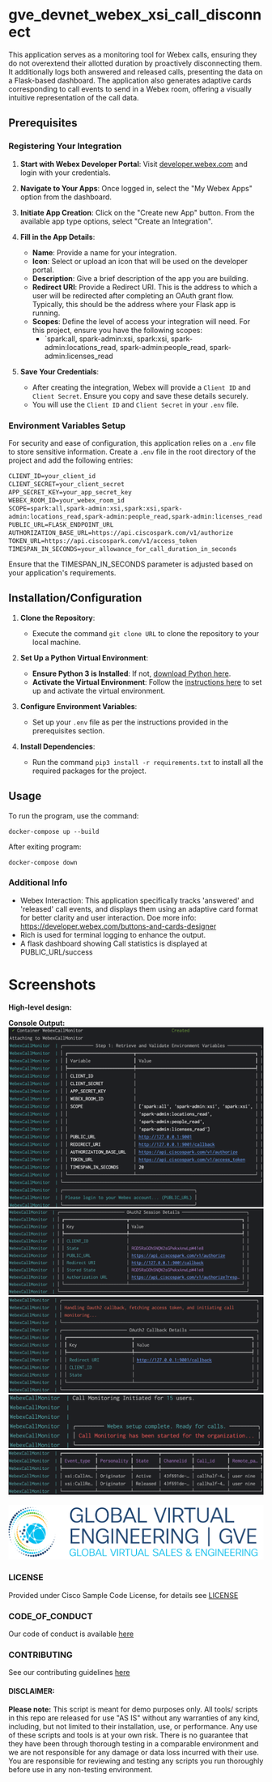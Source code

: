 # gve_devnet_webex_xsi_call_disconnect

This application serves as a monitoring tool for Webex calls, ensuring they do not overextend their allotted duration by proactively disconnecting them. It additionally logs both answered and released calls, presenting the data on a Flask-based dashboard. The application also generates adaptive cards corresponding to call events to send in a Webex room, offering a visually intuitive representation of the call data.

## Prerequisites

### Registering Your Integration

1. **Start with Webex Developer Portal**: Visit [developer.webex.com](https://developer.webex.com) and login with your credentials.

2. **Navigate to Your Apps**: Once logged in, select the "My Webex Apps" option from the dashboard.

3. **Initiate App Creation**: Click on the "Create new App" button. From the available app type options, select "Create an Integration".

4. **Fill in the App Details**:
   - **Name**: Provide a name for your integration.
   - **Icon**: Select or upload an icon that will be used on the developer portal.
   - **Description**: Give a brief description of the app you are building.
   - **Redirect URI**: Provide a Redirect URI. This is the address to which a user will be redirected after completing an OAuth grant flow. Typically, this should be the address where your Flask app is running.
   - **Scopes**: Define the level of access your integration will need. For this project, ensure you have the following scopes:
     - `spark:all, spark-admin:xsi, spark:xsi, spark-admin:locations_read, spark-admin:people_read, spark-admin:licenses_read
5. **Save Your Credentials**:
   - After creating the integration, Webex will provide a `Client ID` and `Client Secret`. Ensure you copy and save these details securely.
   - You will use the `Client ID` and `Client Secret` in your `.env` file.

### Environment Variables Setup

For security and ease of configuration, this application relies on a `.env` file to store sensitive information. Create a `.env` file in the root directory of the project and add the following entries:

```env
CLIENT_ID=your_client_id
CLIENT_SECRET=your_client_secret
APP_SECRET_KEY=your_app_secret_key
WEBEX_ROOM_ID=your_webex_room_id
SCOPE=spark:all,spark-admin:xsi,spark:xsi,spark-admin:locations_read,spark-admin:people_read,spark-admin:licenses_read
PUBLIC_URL=FLASK_ENDPOINT_URL
AUTHORIZATION_BASE_URL=https://api.ciscospark.com/v1/authorize
TOKEN_URL=https://api.ciscospark.com/v1/access_token
TIMESPAN_IN_SECONDS=your_allowance_for_call_duration_in_seconds
```
Ensure that the TIMESPAN_IN_SECONDS parameter is adjusted based on your application's requirements.

## Installation/Configuration

1. **Clone the Repository**: 
   - Execute the command `git clone URL` to clone the repository to your local machine.

2. **Set Up a Python Virtual Environment**: 
   - **Ensure Python 3 is Installed**: If not, [download Python here](https://www.python.org/downloads/).
   - **Activate the Virtual Environment**: Follow the [instructions here](https://docs.python.org/3/tutorial/venv.html) to set up and activate the virtual environment.

3. **Configure Environment Variables**: 
   - Set up your `.env` file as per the instructions provided in the prerequisites section.

4. **Install Dependencies**: 
   - Run the command `pip3 install -r requirements.txt` to install all the required packages for the project.



## Usage
To run the program, use the command:
```shell
docker-compose up --build
```

After exiting program:
```shell
docker-compose down
```


### Additional Info
* Webex Interaction: This application specifically tracks 'answered' and 'released' call events, and displays them using an adaptive card format for better clarity and user interaction. Doe more info: https://developer.webex.com/buttons-and-cards-designer
* Rich is used for terminal logging to enhance the output.
* A flask dashboard showing Call statistics is displayed at PUBLIC_URL/success

# Screenshots
**High-level design:**

**Console Output:**
![/IMAGES/cm_console1.png](/IMAGES/cm_console1.png) <br>
![/IMAGES/cm_console2.png](/IMAGES/cm_console2.png) <br>
![/IMAGES/cm_console3.png](/IMAGES/cm_console3.png) <br>
![/IMAGES/cm_console4.png](/IMAGES/cm_console4.png) <br>
![/IMAGES/cm_console5.png](/IMAGES/cm_console5.png) <br><br>
![/IMAGES/0image.png](/IMAGES/0image.png)

### LICENSE

Provided under Cisco Sample Code License, for details see [LICENSE](LICENSE.md)

### CODE_OF_CONDUCT

Our code of conduct is available [here](CODE_OF_CONDUCT.md)

### CONTRIBUTING

See our contributing guidelines [here](CONTRIBUTING.md)

#### DISCLAIMER:
<b>Please note:</b> This script is meant for demo purposes only. All tools/ scripts in this repo are released for use "AS IS" without any warranties of any kind, including, but not limited to their installation, use, or performance. Any use of these scripts and tools is at your own risk. There is no guarantee that they have been through thorough testing in a comparable environment and we are not responsible for any damage or data loss incurred with their use.
You are responsible for reviewing and testing any scripts you run thoroughly before use in any non-testing environment.
